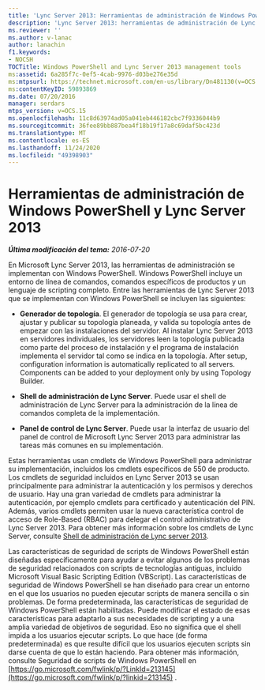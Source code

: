 ```yaml
---
title: 'Lync Server 2013: Herramientas de administración de Windows PowerShell y Lync Server'
description: 'Lync Server 2013: herramientas de administración de Lync Server y Windows PowerShell.'
ms.reviewer: ''
ms.author: v-lanac
author: lanachin
f1.keywords:
- NOCSH
TOCTitle: Windows PowerShell and Lync Server 2013 management tools
ms:assetid: 6a285f7c-0ef5-4cab-9976-d03be276e35d
ms:mtpsurl: https://technet.microsoft.com/en-us/library/Dn481130(v=OCS.15)
ms:contentKeyID: 59893869
ms.date: 07/20/2016
manager: serdars
mtps_version: v=OCS.15
ms.openlocfilehash: 11c8d63974ad05a041eb446182cbc7f9336044b9
ms.sourcegitcommit: 36fee89bb887bea4f18b19f17a8c69daf5bc423d
ms.translationtype: MT
ms.contentlocale: es-ES
ms.lasthandoff: 11/24/2020
ms.locfileid: "49398903"
---
```

# <a name="windows-powershell-and-lync-server-2013-management-tools"></a>Herramientas de administración de Windows PowerShell y Lync Server 2013

<div data-xmlns="http://www.w3.org/1999/xhtml">

<div class="topic" data-xmlns="http://www.w3.org/1999/xhtml" data-msxsl="urn:schemas-microsoft-com:xslt" data-cs="https://msdn.microsoft.com/">

<div data-asp="https://msdn2.microsoft.com/asp">



</div>

<div id="mainSection">

<div id="mainBody">

<span> </span>

_**Última modificación del tema:** 2016-07-20_

En Microsoft Lync Server 2013, las herramientas de administración se implementan con Windows PowerShell. Windows PowerShell incluye un entorno de línea de comandos, comandos específicos de productos y un lenguaje de scripting completo. Entre las herramientas de Lync Server 2013 que se implementan con Windows PowerShell se incluyen las siguientes:

  - **Generador de topología**. El generador de topología se usa para crear, ajustar y publicar su topología planeada, y valida su topología antes de empezar con las instalaciones del servidor. Al instalar Lync Server 2013 en servidores individuales, los servidores leen la topología publicada como parte del proceso de instalación y el programa de instalación implementa el servidor tal como se indica en la topología. After setup, configuration information is automatically replicated to all servers. Components can be added to your deployment only by using Topology Builder.

  - **Shell de administración de Lync Server**. Puede usar el shell de administración de Lync Server para la administración de la línea de comandos completa de la implementación.

  - **Panel de control de Lync Server**. Puede usar la interfaz de usuario del panel de control de Microsoft Lync Server 2013 para administrar las tareas más comunes en su implementación.

Estas herramientas usan cmdlets de Windows PowerShell para administrar su implementación, incluidos los cmdlets específicos de 550 de producto. Los cmdlets de seguridad incluidos en Lync Server 2013 se usan principalmente para administrar la autenticación y los permisos y derechos de usuario. Hay una gran variedad de cmdlets para administrar la autenticación, por ejemplo cmdlets para certificado y autenticación del PIN. Además, varios cmdlets permiten usar la nueva característica control de acceso de Role-Based (RBAC) para delegar el control administrativo de Lync Server 2013. Para obtener más información sobre los cmdlets de Lync Server, consulte [Shell de administración de Lync server 2013](lync-server-2013-lync-server-management-shell.md).

Las características de seguridad de scripts de Windows PowerShell están diseñadas específicamente para ayudar a evitar algunos de los problemas de seguridad relacionados con scripts de tecnologías antiguas, incluido Microsoft Visual Basic Scripting Edition (VBScript). Las características de seguridad de Windows PowerShell se han diseñado para crear un entorno en el que los usuarios no pueden ejecutar scripts de manera sencilla o sin problemas. De forma predeterminada, las características de seguridad de Windows PowerShell están habilitadas. Puede modificar el estado de esas características para adaptarlo a sus necesidades de scripting y a una amplia variedad de objetivos de seguridad. Eso no significa que el shell impida a los usuarios ejecutar scripts. Lo que hace (de forma predeterminada) es que resulte difícil que los usuarios ejecuten scripts sin darse cuenta de que lo están haciendo. Para obtener más información, consulte Seguridad de scripts de Windows PowerShell en [https://go.microsoft.com/fwlink/p/?LinkId=213145](https://go.microsoft.com/fwlink/p/?linkid=213145) .

</div>

<span> </span>

</div>

</div>

</div>

